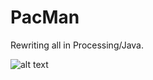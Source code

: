 # PacMan

Rewriting all in Processing/Java.

![alt text](https://i.postimg.cc/3wdF7BFW/pacman.png "Logo Title Text 1")
